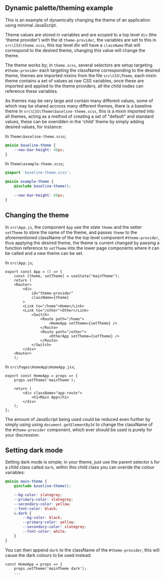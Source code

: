 ## Dynamic palette/theming example

This is an example of dynamically changing the theme of an application using minimal JavaScript. 

Theme values are stored in variables and are scoped to a top level `div` (the 'theme provider') with the id `theme-provider`, the variables are set to this in `src\CSS\theme.scss`, this top level div will have a `className` that will correspond to the desired theme, changing this value will change the theme. 

The theme works by; in `theme.scss`, several selectors are setup targeting `#theme-provider` each targeting the className corresponding to the desired theme, themes are imported mixins from the file `src\CSS\Theme`, each mixin theme contains a set of values as raw CSS variables, once these are imported and applied to the theme providers, all the child nodes can reference these variables. 

As themes may be very large and contain many different values, some of which may be shared accross many different themes, there is a baseline theme in `src\CSS\Theme\baseline-theme.scss`, this is a mixin imported into all themes, acting as a method of creating a set of "default" and standard values, these can be overidden in the 'child' theme by simply adding desired values, for instance: 

In `Theme\baseline-theme.scss`;
```scss
@mixin baseline-theme {
    --nav-bar-height: 48px;
}
```
In `Theme\example-theme.scss`;
```scss
@import 'baseline-theme.scss';

@mixin example-theme {
    @include baseline-theme();
    
    --nav-bar-height: 60px;
}
```

## Changing the theme

In  `src\App.js`, the component `App` use the state `theme` and the setter `setTheme` to store the name of the theme, and passes `theme` to the aforementioned className of the the top level component `#theme-provider`, thus applying the desired theme, the theme is current changed by passing a function reference to `setTheme` into the lower page components where it can be called and a new theme can be set. 

In `src\App.js`;
```JSX
export const App = () => {
    const [theme, setTheme] = useState("mainTheme");
    return (
	<Router>
		<div 
			id="theme-provider" 
			className={theme}
		>
		<Link to="/home">Home</Link>
		<Link to="/other">Other</Link>
			<Switch>
				<Route path="/home">
					<HomeApp setTheme={setTheme} />
				</Route>
				<Route path="/other">
					<OtherApp setTheme={setTheme} />
				</Route>
			</Switch>
		</div>
	<Router>
    );
```

In `src\Pages\HomeApp\HomeApp.jsx`;
```JSX
export const HomeApp = props => {
    props.setTheme('mainTheme');
    
    return (
        <div className="app-route">
            <h1>Main App</h1>
        </div>
    );
};
```

The amount of JavaScript being used could be reduced even further by simply using using `document.getElementById` to change the className of the `#theme-provider` component, which ever should be used is purely for your discression.

## Setting dark mode

Setting dark mode is simple; in your theme, just use the parent selector `&` for a child class called `dark`, within this child class you can overide the colour variables: 

```scss
@mixin main-theme {
    @include baseline-theme();

    --bg-color: slategrey;
    --primary-color: slategrey;
    --secondary-color: yellow;
    --font-color: black;
    &.dark {
        --bg-color: black;
        --primary-color: yellow;
        --secondary-color: slategrey;
        --font-color: white;
    }
}
```

You can then append `dark` to the className of the `#theme-provider`, this will cause the dark colours to be used instead:

```JSX
const HomeApp = props => {
	props.setTheme('mainTheme dark');
	...
```
